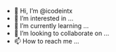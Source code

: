 - 👋 Hi, I’m @icodeintx
- 👀 I’m interested in ...
- 🌱 I’m currently learning ...
- 💞️ I’m looking to collaborate on ...
- 📫 How to reach me ...

<!---
icodeintx/icodeintx is a ✨ special ✨ repository because its `README.md` (this file) appears on your GitHub profile.
You can click the Preview link to take a look at your changes.
--->
